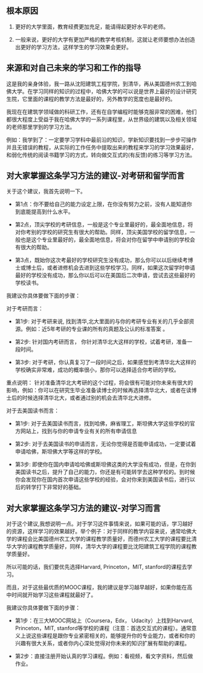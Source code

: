 ## 根本原因

1. 更好的大学里面，教育经费更加充足，能请得起更好水平的老师。

2. 一般来说，更好的大学有更加严格的教学考核机制，这就让老师要想办法创造出更好的学习方法，这样学生的学习效果会更好。

## 来源和对自己未来的学习和工作的指导

这是我的亲身体验，我一路从沈阳建筑工程学院，到清华，再从美国德州农工到哈佛大学。在学习同样的知识的过程中，哈佛大学的可以说是世界上最好的设计研究生院，它里面的课程的教学方法是最好的，另外教学的宽度也是最好的。

我现在在建筑学领域做的科研工作，还有在自学编程时能够克服非常的困难，他们都很大程度上受益于我在哈佛大学的一系列课程里，从世界级的建筑以及相关领域的老师那里学到的学习方法。

例如：我学到了：一定要学习学科中最前沿的知识，学新知识要找到一步步可操作并且无错误的教程，从实际的工作任务中提取出来的教程来学习的学习效果最好，和弱化传统的阅读书籍学习的方式，转向做交互式的(有反馈)的练习等学习方法。


## 对大家掌握这条学习方法的建议-对考研和留学而言

关于这个建议，我首先说明一下。

- 第1点：你不要给自己的能力设定上限，在你没有努力之前，没有人能知道你到底能提高到什么水平。

- 第2点，顶尖学校的考研信息，一般是这个专业里最好的，最全面地信息，将对你考别的学校的研究生有很大的帮助。同样，顶尖美国学校的留学信息，一般也是这个专业里最好的，最全面地信息，将会对你在留学中申请别的学校会有很大的帮助。

- 第3点，既始你这次考最好的学校研究生没有成功，那么你可以以后继续考博士或博士后，或者进修机会去进到这些学校学习。同样，如果这次留学时申请最好的学校没有成功，那么你以后可以在美国后二次申请，尝试去这些最好的学校读书。

我建议你具体要做下面的步骤：

对于考研而言：

- 第1步: 对于考研来说, 找到清华,北大里面的与你的考研专业有关的几乎全部资源。例如：近5年考研的专业课的所有的真题及公认的标准答案 。

- 第2步: 针对国内考研而言， 你针对清华北大这样的学校，试着考研，准备一段时间。 

- 第3步: 对于考研，你认真复习了一段时间之后，如果感觉到考清华北大这样的学校确实非常难，成功的概率很小，那你可以选择适合你考研的学校。

重点说明：
针对准备清华北大考研的这个过程，将会很有可能对你未来有很大的影响，例如：你可以在研究生毕业准备读博士的时候再选择清华北大，或者在读博士后的时候选择清华北大，或者通过别的机会去清华北大进修。

对于去美国读书而言：

- 第1步: 对于去美国读书而言，找到哈佛，麻省理工，斯坦佛大学这些学校的官方网站上，找到与你的申请专业有关的所有申请信息

- 第2步: 对于去美国读书的申请而言，无论你觉得是否能申请成功，一定要试着申请哈佛，斯坦佛大学等这样的学校。

- 第3步: 即使你在国内申请哈哈佛或斯坦佛这类的大学没有成功，但是，在你到美国读书之后，提升了自己的能力，你还是有可能转学去这种学校的。到时候你会发现你在国内首次申请这些学校的经验，会对你来到美国读书后，进行以后的转学打下非常好的基础。

## 对大家掌握这条学习方法的建议-对学习而言

对于这个建议,我想说明一点。对于学习这件事情来说，如果可能的话，学习越好的资源，这样学习的效果越好。举个例子：对于同样的教学内容来说，通常哈佛大学的课程会比美国德州农工大学的课程教学质量好，而德州农工大学的课程要比清华大学的课程教学质量好，同样，清华大学的课程要比沈阳建筑工程学院的课程教学质量好。

所以可能的话，我们要优先选择Harvard, Princeton，MIT, stanford的课程去学习。

而且，对于这些最优质的MOOC课程，我的建议是学习越早越好，如果你能在高中时间就开始学习这些课程就最好了。

我建议你具体要做下面的步骤：

- 第1步：在三大MOOC网站上（Coursera，Edx， Udacity）上找到Harvard, Princeton，MIT, stanford等学校的课程（注意：首选交互式的课程）。通常意义上说这些课程是跟你专业紧密相关的，能够提升你的专业能力，或者和你的兴趣有很大关系，或者你内心深处觉得对你未来的知识扩展有帮助的课程。

- 第2步：直接注册开始认真的学习课程。例如：看视频，看文字资料，然后做作业。

